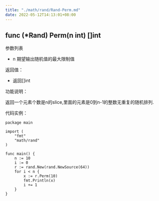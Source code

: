```yaml
---
title: "./math/rand/Rand-Perm.md"
date: 2022-05-12T14:13:01+08:00
---
```

## func (*Rand) Perm(n int) []int

参数列表

- n 期望输出随机值的最大限制值

返回值：

- 返回[]int

功能说明：

返回一个元素个数是n的slice,里面的元素是0到n-1的整数无重复的随机排列.

代码实例：

	package main

	import (
		"fmt"
		"math/rand"
	)

	func main() {
		n := 10
		i := 0
		r := rand.New(rand.NewSource(64))
		for i < n {
			x := r.Perm(10)
			fmt.Println(x)
			i += 1
		}
	}









